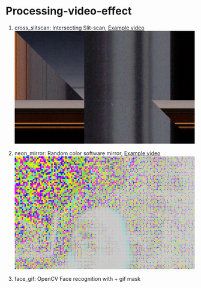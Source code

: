 # Processing-video-effect
1. cross_slitscan: Intersecting Slit-scan, [Example video](https://youtu.be/fM_kXCMdAzQ) 
![screenshot02](/cross_slitscan/scerrnshot02.png)

2. neon_mirror: Random color software mirror, [Example video](https://youtu.be/ys5f7pwS5vw)
![screenshot01](/neon_mirror/screenshot01.png)

3. face_gif: OpenCV Face recognition with + gif mask
